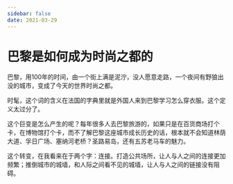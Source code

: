 ```yaml
---
sidebar: false
date: 2021-03-29
---
```

# 巴黎是如何成为时尚之都的

巴黎，用100年的时间，由一个街上满是泥泞，没人愿意走路，一个夜间有野狼出没的城市，变成了今天的世界时尚之都。

时髦，这个词的含义在法国的字典里就是外国人来到巴黎学习怎么穿衣服。这个定义太过分了。

这个巨变是怎么产生的呢？每年很多人去巴黎旅游的，如果只是在百货商场打个卡，在博物馆打个卡，而不了解巴黎这座城市成长历史的话，根本就不会知道林荫大道、孚日广场、塞纳河老桥？圣路易岛，还有五苏老马车的魅力。

这个转变，在我看来在于两个字：连接。打造公共场所，让人与人之间的连接更加频繁；推倒城市的城墙，和人际之间看不见的城墙，让人与人之间的链接没有阻碍。